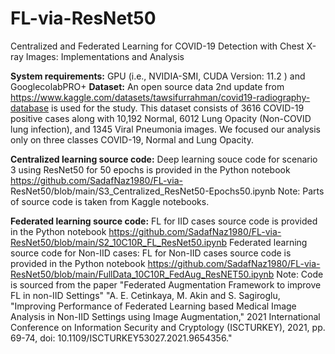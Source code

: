 # FL-via-ResNet50
Centralized and Federated Learning for COVID-19 Detection with Chest X-ray Images: Implementations and Analysis 

**System requirements:**
  GPU (i.e., NVIDIA-SMI, CUDA Version: 11.2 ) and GooglecolabPRO+
**Dataset:**
  An open source data 2nd update from https://www.kaggle.com/datasets/tawsifurrahman/covid19-radiography-database is used for the study. This dataset consists of 3616     COVID-19 positive cases along with 10,192 Normal, 6012 Lung Opacity (Non-COVID lung infection), and 1345 Viral Pneumonia images. We focused our analysis only on 
    three classes COVID-19, Normal and Lung Opacity.

**Centralized learning source code:**
  Deep learning souce code for scenario 3 using ResNet50 for 50 epochs is provided in the Python notebook https://github.com/SadafNaz1980/FL-via- 
  ResNet50/blob/main/S3_Centralized_ResNet50-Epochs50.ipynb
  Note: Parts of source code is taken from Kaggle notebooks.

**Federated learning source code:**
  FL for IID cases source code is provided in the Python notebook https://github.com/SadafNaz1980/FL-via-ResNet50/blob/main/S2_10C10R_FL_ResNet50.ipynb
Federated learning source code for Non-IID cases:
  FL for Non-IID cases source code is provided in the Python notebook https://github.com/SadafNaz1980/FL-via-ResNet50/blob/main/FullData_10C10R_FedAug_ResNET50.ipynb
  Note: Code is sourced from the paper "Federated Augmentation Framework to improve FL in non-IID Settings" 
  "A. E. Cetinkaya, M. Akin and S. Sagiroglu, "Improving Performance of Federated Learning based Medical Image Analysis in Non-IID Settings using Image Augmentation,"   2021 International Conference on Information Security and Cryptology (ISCTURKEY), 2021, pp. 69-74, doi: 10.1109/ISCTURKEY53027.2021.9654356." 

